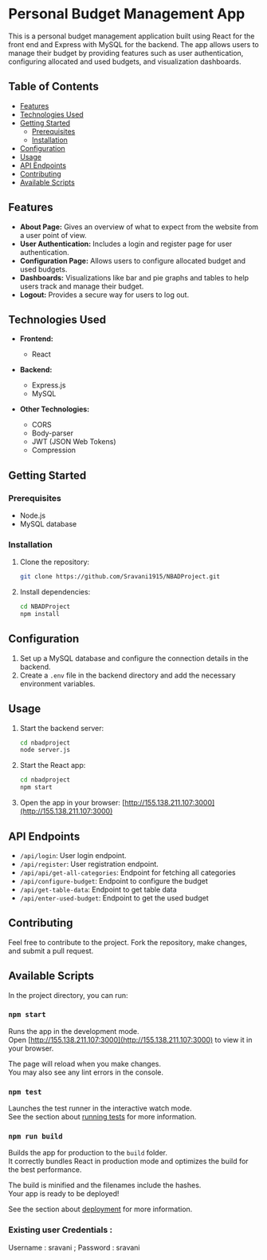 # Personal Budget Management App

This is a personal budget management application built using React for the front end and Express with MySQL for the backend. The app allows users to manage their budget by providing features such as user authentication, configuring allocated and used budgets, and visualization dashboards.

## Table of Contents

- [Features](#features)
- [Technologies Used](#technologies-used)
- [Getting Started](#getting-started)
  - [Prerequisites](#prerequisites)
  - [Installation](#installation)
- [Configuration](#configuration)
- [Usage](#usage)
- [API Endpoints](#api-endpoints)
- [Contributing](#contributing)
- [Available Scripts](#available-scripts)

## Features

- **About Page:** Gives an overview of what to expect from the website from a user point of view.
- **User Authentication:** Includes a login and register page for user authentication.
- **Configuration Page:** Allows users to configure allocated budget and used budgets.
- **Dashboards:** Visualizations like bar and pie graphs and tables to help users track and manage their budget.
- **Logout:** Provides a secure way for users to log out.

## Technologies Used

- **Frontend:**
  - React

- **Backend:**
  - Express.js
  - MySQL

- **Other Technologies:**
  - CORS
  - Body-parser
  - JWT (JSON Web Tokens)
  - Compression

## Getting Started

### Prerequisites

- Node.js
- MySQL database

### Installation

1. Clone the repository:

    ```bash
    git clone https://github.com/Sravani1915/NBADProject.git
    ```

2. Install dependencies:

    ```bash
    cd NBADProject
    npm install
    ```

## Configuration

1. Set up a MySQL database and configure the connection details in the backend.
2. Create a `.env` file in the backend directory and add the necessary environment variables.

## Usage

1. Start the backend server:

    ```bash
    cd nbadproject
    node server.js
    ```

2. Start the React app:

    ```bash
    cd nbadproject
    npm start
    ```

3. Open the app in your browser: [http://155.138.211.107:3000](http://155.138.211.107:3000)

## API Endpoints

- `/api/login`: User login endpoint.
- `/api/register`: User registration endpoint.
- `/api/api/get-all-categories`: Endpoint for fetching all categories
- `/api/configure-budget`: Endpoint to configure the budget
- `/api/get-table-data`: Endpoint to get table data
- `/api/enter-used-budget`: Endpoint to get the used budget


## Contributing

Feel free to contribute to the project. Fork the repository, make changes, and submit a pull request.


## Available Scripts

In the project directory, you can run:

### `npm start`

Runs the app in the development mode.\
Open [http://155.138.211.107:3000](http://155.138.211.107:3000) to view it in your browser.

The page will reload when you make changes.\
You may also see any lint errors in the console.

### `npm test`

Launches the test runner in the interactive watch mode.\
See the section about [running tests](https://facebook.github.io/create-react-app/docs/running-tests) for more information.

### `npm run build`

Builds the app for production to the `build` folder.\
It correctly bundles React in production mode and optimizes the build for the best performance.

The build is minified and the filenames include the hashes.\
Your app is ready to be deployed!

See the section about [deployment](https://facebook.github.io/create-react-app/docs/deployment) for more information.


### Existing user Credentials : 
Username : sravani ; Password : sravani

